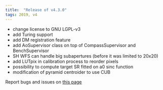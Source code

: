 ```yaml
---
title:  "Release of v4.3.0"
tags: 2019, v4
---
```


* change license to GNU LGPL-v3
* add Turing support
* add DM registration feature
* add AoSupervisor class on top of CompassSupervisor and BenchSupervisor
* SH WFS can handle big subapertures (before it was limited to 20x20)
* add LUTpix in calibration process to reorder pixels
* possibility to compute target SR fitted on a0 sinc function
* modification of pyramid centroider to use CUB

Report bugs and issues on [this page](https://github.com/ANR-COMPASS/shesha/issues)

